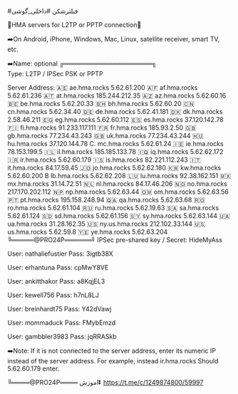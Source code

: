 #فیلترشکن #داخلی_گوشی

🔰HMA servers for L2TP or PPTP connection🔰

➡️On Android, iPhone, Windows, Mac, Linux, satellite receiver, smart TV, etc.

➡️Name: optional
╔════════════════════╗  
Type: L2TP / IPSec PSK or PPTP

Server Address:
🇦🇪 ae.hma.rocks 5.62.61.200
🇦🇫 af.hma.rocks 5.62.61.236
🇦🇹 at.hma.rocks 185.244.212.35
🇦🇿 az.hma.rocks 5.62.60.16
🇧🇪 be.hma.rocks 5.62.20.33
🇧🇭 bh.hma.rocks 5.62.60.20
🇨🇳 cn.hma.rocks 5.62.34.40
🇩🇪 de.hma.rocks 5.62.41.181
🇩🇰 dk.hma.rocks 2.58.46.211
🇪🇬 eg.hma.rocks 5.62.60.112
🇪🇸 es.hma.rocks 37.120.142.78
🇫🇮 fi.hma.rocks 91.233.117.111
🇫🇷 fr.hma.rocks 185.93.2.50
🇬🇧 gb.hma.rocks 77.234.43.243
🇬🇧 uk.hma.rocks 77.234.43.244
🇭🇺 hu.hma.rocks 37.120.144.78
C. mc.hma.rocks 5.62.61.24
🇮🇪 ie.hma.rocks 78.153.199.5
🇮🇱 il.hma.rocks 185.185.133.78
🇮🇶 iq.hma.rocks 5.62.62.172
🇮🇷 ir.hma.rocks 5.62.60.179
🇮🇸 is.hma.rocks 82.221.112.243
🇮🇹 it.hma.rocks 84.17.59.45
🇯🇴 jo.hma.rocks 5.62.62.180
🇰🇼 kw.hma.rocks 5.62.60.200
B lb.hma.rocks 5.62.62.208
🇱🇺 lu.hma.rocks 92.38.162.151
🇲🇽 mx.hma.rocks 31.14.72.51
🇳🇱 nl.hma.rocks 84.17.46.206
🇳🇴 no.hma.rocks 217.170.202.112
🇳🇵 np.hma.rocks 5.62.63.44
🇴🇲 om.hma.rocks 5.62.63.56
🇵🇹 pt.hma.rocks 195.158.248.94
🇶🇦 qa.hma.rocks 5.62.63.68
🇷🇴 ro.hma.rocks 5.62.61.104
🇷🇺 ru.hma.rocks 5.62.19.63
🇸🇦 sa.hma.rocks 5.62.61.124
🇸🇩 sd.hma.rocks 5.62.61.156
🇸🇾 sy.hma.rocks 5.62.63.144
🇺🇦 ua.hma.rocks 31.28.162.35
🇺🇸 ny.us.hma.rocks 212.102.33.144
🇺🇸 us.hma.rocks 5.62.59.8
🇾🇪 ye.hma.rocks 5.62.63.204
╚═════@PRO24P══════╝
IPSec pre-shared key / Secret: HideMyAss

User: nathaliefustier
Pass: 3igtb38X

User: erhantuna
Pass: cpMwY8VE

User: ankitthakor
Pass: a8KqjEL3

User: kewell756
Pass: h7nL8LJ

User: breinhardt75
Pass: Y42dVawj

User: mommaduck
Pass: FMybEmzd

User: gambbler3983
Pass: jqRRASkb

➡️Note: If it is not connected to the server address, enter its numeric IP instead of the server address. For example, instead
ir.hma.rocks
Should
5.62.60.179
enter.

╚════@PRO24P════
اموزش⏬
https://t.me/c/1249874800/59997
